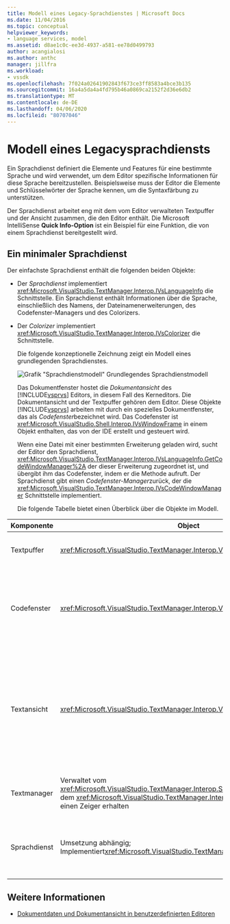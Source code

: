 ```yaml
---
title: Modell eines Legacy-Sprachdienstes | Microsoft Docs
ms.date: 11/04/2016
ms.topic: conceptual
helpviewer_keywords:
- language services, model
ms.assetid: d8ae1c0c-ee3d-4937-a581-ee78d0499793
author: acangialosi
ms.author: anthc
manager: jillfra
ms.workload:
- vssdk
ms.openlocfilehash: 7f024a02641902843f673ce3ff8583a4bce3b135
ms.sourcegitcommit: 16a4a5da4a4fd795b46a0869ca2152f2d36e6db2
ms.translationtype: MT
ms.contentlocale: de-DE
ms.lasthandoff: 04/06/2020
ms.locfileid: "80707046"
---
```

# <a name="model-of-a-legacy-language-service"></a>Modell eines Legacysprachdiensts
Ein Sprachdienst definiert die Elemente und Features für eine bestimmte Sprache und wird verwendet, um dem Editor spezifische Informationen für diese Sprache bereitzustellen. Beispielsweise muss der Editor die Elemente und Schlüsselwörter der Sprache kennen, um die Syntaxfärbung zu unterstützen.

 Der Sprachdienst arbeitet eng mit dem vom Editor verwalteten Textpuffer und der Ansicht zusammen, die den Editor enthält. Die Microsoft IntelliSense **Quick Info-Option** ist ein Beispiel für eine Funktion, die von einem Sprachdienst bereitgestellt wird.

## <a name="a-minimal-language-service"></a>Ein minimaler Sprachdienst
 Der einfachste Sprachdienst enthält die folgenden beiden Objekte:

- Der *Sprachdienst* implementiert <xref:Microsoft.VisualStudio.TextManager.Interop.IVsLanguageInfo> die Schnittstelle. Ein Sprachdienst enthält Informationen über die Sprache, einschließlich des Namens, der Dateinamenerweiterungen, des Codefenster-Managers und des Colorizers.

- Der *Colorizer* implementiert <xref:Microsoft.VisualStudio.TextManager.Interop.IVsColorizer> die Schnittstelle.

  Die folgende konzeptionelle Zeichnung zeigt ein Modell eines grundlegenden Sprachdienstes.

  ![Grafik "Sprachdienstmodell"](../../extensibility/media/vslanguageservicemodel.gif "vsLanguageServiceModel") Grundlegendes Sprachdienstmodell

  Das Dokumentfenster hostet die *Dokumentansicht* des [!INCLUDE[vsprvs](../../code-quality/includes/vsprvs_md.md)] Editors, in diesem Fall des Kerneditors. Die Dokumentansicht und der Textpuffer gehören dem Editor. Diese Objekte [!INCLUDE[vsprvs](../../code-quality/includes/vsprvs_md.md)] arbeiten mit durch ein spezielles Dokumentfenster, das als *Codefenster*bezeichnet wird. Das Codefenster ist <xref:Microsoft.VisualStudio.Shell.Interop.IVsWindowFrame> in einem Objekt enthalten, das von der IDE erstellt und gesteuert wird.

  Wenn eine Datei mit einer bestimmten Erweiterung geladen wird, sucht der Editor den Sprachdienst, <xref:Microsoft.VisualStudio.TextManager.Interop.IVsLanguageInfo.GetCodeWindowManager%2A> der dieser Erweiterung zugeordnet ist, und übergibt ihm das Codefenster, indem er die Methode aufruft. Der Sprachdienst gibt einen *Codefenster-Manager*zurück, der die <xref:Microsoft.VisualStudio.TextManager.Interop.IVsCodeWindowManager> Schnittstelle implementiert.

  Die folgende Tabelle bietet einen Überblick über die Objekte im Modell.

| Komponente | Object | Funktion |
|------------------| - | - |
| Textpuffer | <xref:Microsoft.VisualStudio.TextManager.Interop.VsTextBuffer> | Ein Unicode-Textstream zum Lesen/Schreiben. Es ist möglich, dass Text andere Codierungen verwendet. |
| Codefenster | <xref:Microsoft.VisualStudio.TextManager.Interop.VsCodeWindow> | Ein Dokumentfenster, das eine oder mehrere Textansichten enthält. Wenn [!INCLUDE[vsprvs](../../code-quality/includes/vsprvs_md.md)] sich das Codefenster im MDI-Modus (Multiple Document Interface) befindet, ist es ein untergeordnetes MDI-Fenster. |
| Textansicht | <xref:Microsoft.VisualStudio.TextManager.Interop.VsTextView> | Ein Fenster, in dem der Benutzer mithilfe von Tastatur und Maus navigieren und Text anzeigen kann. Eine Textansicht wird dem Benutzer als Editor angezeigt. Sie können Textansichten in normalen Editorfenstern, im Ausgabefenster und im Direktfenster verwenden. Darüber hinaus können Sie eine oder mehrere Textansichten in einem Codefenster konfigurieren. |
| Textmanager | Verwaltet vom <xref:Microsoft.VisualStudio.TextManager.Interop.SVsTextManager> Dienst, von dem <xref:Microsoft.VisualStudio.TextManager.Interop.IVsTextManager> Sie einen Zeiger erhalten | Eine Komponente, die gemeinsame Informationen verwaltet, die von allen zuvor beschriebenen Komponenten gemeinsam genutzt werden. |
| Sprachdienst | Umsetzung abhängig; Implementiert<xref:Microsoft.VisualStudio.TextManager.Interop.IVsLanguageInfo> | Ein Objekt, das dem Editor sprachspezifische Informationen wie Syntaxhervorhebung, Anweisungsvervollständigung und Klammerabgleich bereitstellt. |

## <a name="see-also"></a>Weitere Informationen
- [Dokumentdaten und Dokumentansicht in benutzerdefinierten Editoren](../../extensibility/document-data-and-document-view-in-custom-editors.md)
